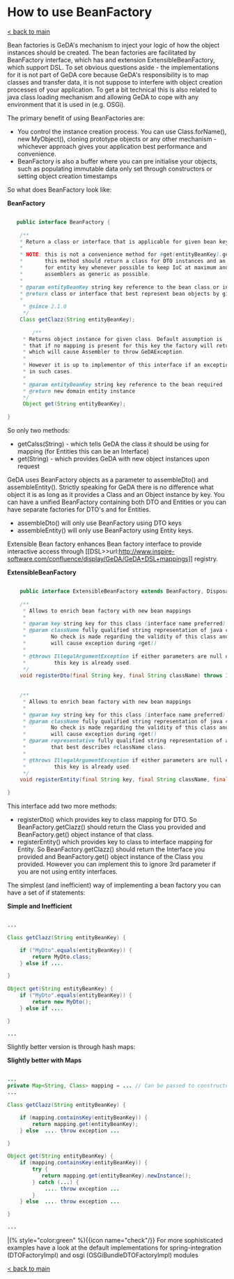 # How to use BeanFactory

[< back to main](https://github.com/inspire-software/geda-genericdto/tree/master/wiki)

Bean factories is GeDA's mechanism to inject your logic of how the object instances should be created.
The bean factories are facilitated by BeanFactory interface, which has and extension ExtensibleBeanFactory, which support DSL. To set obvious questions aside - the implementations for it is not part of GeDA core because GeDA's responsibility is to map classes and transfer data, it is not suppose to interfere with object creation processes of your application. To get a bit technical this is also related to java class loading mechanism and allowing GeDA to cope with any environment that it is used in (e.g. OSGi).

The primary benefit of using BeanFactories are:

* You control the instance creation process. You can use Class.forName(), new MyObject(), cloning prototype objects or any other mechanism - whichever approach gives your application best performance and convenience.
* BeanFactory is also a buffer where you can pre initialise your objects, such as populating immutable data only set through constructors or setting object creation timestamps

So what does BeanFactory look like:

**BeanFactory**

```java

   public interface BeanFactory {                                                                                                                                                                          
                                                                                                                                                                                                        
    /**                                                                                                                                  
    * Return a class or interface that is applicable for given bean key.                                                                 
    *                                                                                                                                    
    * NOTE: this is not a convenience method for #get(entityBeanKey).getClass()                                                          
    *       this method should return a class for DTO instances and an interface                                                         
    *       for entity key whenever possible to keep IoC at maximum and make                                                             
    *       assemblers as generic as possible.                                                                                           
    *                                                                                                                                    
    * @param entityBeanKey string key reference to the bean class or interface required                                                  
    * @return class or interface that best represent bean objects by given key                                                           
    *                                                                                                                                     
     * @since 2.1.0                                                                                                                       
     */                                                                                                                                                                                                 
    Class getClazz(String entityBeanKey);                                                                                                                                                               
                                                                                                                                                                                                        
        /**                                                                                                                                                                                             
     * Returns object instance for given class. Default assumption is                                                                                                                                   
     * that if no mapping is present for this key the factory will return null,                                                                                                                         
     * which will cause Assembler to throw GeDAException.                                                                                                                                               
     *                                                                                                                                                                                                  
     * However it is up to implementor of this interface if an exception is to be thrown                                                                                                                
     * in such cases.                                                                                                                                                                                   
     *                                                                                                                                                                                                  
     * @param entityBeanKey string key reference to the bean required                                                                                                                               
     * @return new domain entity instance                                                                                                                                                           
     */                                                                                                                                                                                             
     Object get(String entityBeanKey);                                                                                                                                                               
                                                                                                                                                                                                        
}
```

So only two methods:

* getCalss(String) - which tells GeDA the class it should be using for mapping (for Entities this can be an Interface)
* get(String) - which provides GeDA with new object instances upon request

GeDA uses BeanFactory objects as a parameter to assembleDto() and assembleEntity(). Strictly speaking for GeDA there is no difference what object it is as long as it provides a Class and an Object instance by key. You can have a unified BeanFactory containing both DTO and Entities or you can have separate factories for DTO's and for Entities.

* assembleDto() will only use BeanFactory using DTO keys
* assembleEntity() will only use BeanFactory using Entity keys.

Extensible Bean factory enhances Bean factory interface to provide interactive access through [[DSL>>url:http://www.inspire-software.com/confluence/display/GeDA/GeDA+DSL+mappings]] registry.

**ExtensibleBeanFactory**

```java

    public interface ExtensibleBeanFactory extends BeanFactory, DisposableContainer {                                                                                                                       
                                                                                                                                                                                                        
    /**                                                                                                                                                                                                 
     * Allows to enrich bean factory with new bean mappings                                                                                                                                             
     *                                                                                                                                                                                                  
     * @param key string key for this class (interface name preferred)                                                                                                                                  
     * @param className fully qualified string representation of java class.                                                                                                                            
     *        No check is made regarding the validity of this class and if it is invalid                                                                                                                
     *        will cause exception during #get()                                                                                                                                                        
     *                                                                                                                                                                                                  
     * @throws IllegalArgumentException if either parameters are null or empty, or if                                                                                                                   
     *         this key is already used.                                                                                                                                                                
     */                                                                                                                                                                                                 
    void registerDto(final String key, final String className) throws IllegalArgumentException;                                                                                                         
                                                                                                                                                                                                        
                                                                                                                                                                                                        
    /**                                                                                                                                                                                                 
     * Allows to enrich bean factory with new bean mappings                                                                                                                                             
     *                                                                                                                                                                                                  
     * @param key string key for this class (interface name preferred)                                                                                                                                  
     * @param className fully qualified string representation of java class.                                                                                                                            
     *        No check is made regarding the validity of this class and if it is invalid                                                                                                                
     *        will cause exception during #get()                                                                                                                                                        
     * @param representative fully qualified string representation of a java interface                                                                                                                  
     *        that best describes #className class.                                                                                                                                                     
     *                                                                                                                                                                                                  
     * @throws IllegalArgumentException if either parameters are null or empty, or if                                                                                                                   
     *         this key is already used.                                                                                                                                                                
     */                                                                                                                                                                                                 
    void registerEntity(final String key, final String className, final String representative) throws IllegalArgumentException;                                                                         
                                                                                                                                                                                                        
}
```

This interface add two more methods:

* registerDto() which provides key to class mapping for DTO. So BeanFactory.getClazz() should return the Class you provided and BeanFactory.get() object instance of that class.
* registerEntity() which provides key to class to interface mapping for Entity. So BeanFactory.getClazz() should return the Interface you provided and BeanFactory.get() object instance of the Class you provided. However you can implement this to ignore 3rd parameter if you are not using entity interfaces.

The simplest (and inefficient) way of implementing a bean factory you can have a set of if statements:

**Simple and Inefficient**

```java

...

Class getClazz(String entityBeanKey) {

    if ("MyDto".equals(entityBeanKey)) {
        return MyDto.class;
    } else if ....

}                                                                                                                                                             
                                                                                                                                                                                                        
Object get(String entityBeanKey) {
    if ("MyDto".equals(entityBeanKey)) {
        return new MyDto();
    } else if ....

}

...
```

Slightly better version is through hash maps:

**Slightly better with Maps**

```java

...
private Map<String, Class> mapping = ... // Can be passed to constructor for example
...

Class getClazz(String entityBeanKey) {

    if (mapping.containsKey(entityBeanKey)) {
        return mapping.get(entityBeanKey);
    } else  .... throw exception ...

}                                                                                                                                                             
                                                                                                                                                                                                        
Object get(String entityBeanKey) {
    if (mapping.containsKey(entityBeanKey)) {
        try {
           return mapping.get(entityBeanKey).newInstance();
        } catch (...) {
            .... throw exception ...
        }
    } else  .... throw exception ...

}

...
```

|(% style="color:green" %){{icon name="check"/}} For more sophisticated examples have a look at the default implementations for spring-integration (DTOFactoryImpl) and osgi (OSGiBundleDTOFactoryImpl) modules


[< back to main](https://github.com/inspire-software/geda-genericdto/tree/master/wiki)
